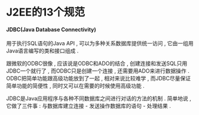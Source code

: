# J2EE的13个规范

#### JDBC\(Java Database Connectivity\)

用于执行SQL语句的Java API , 可以为多种关系数据库提供统一访问 , 它由一组用Java语言编写的类和接口组成 . 

跟微软的ODBC很像 , 应该说是ODBC和ADO的结合 , 创建连接和发送SQL只用JDBC一个就行了 , 而ODBC只是创建一个连接 , 还需要用ADO来进行数据操作 . ODBC把简单功能跟高级功能放到了一起 , 相对来说比较难学 , 而JDBC尽量保证简单功能的简便性 , 同时又可以在需要的时候使用高级功能 . 

JDBC是Java应用程序与各种不同数据库之间进行对话的方法的机制 . 简单地说 , 它做了三件事 : 与数据库建立连接 - 发送操作数据库的语句 - 处理结果 . 



